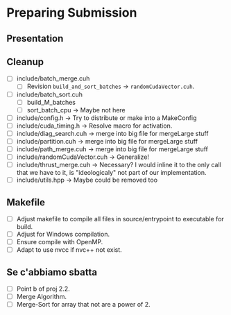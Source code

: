 # Preparing Submission

## Presentation

## Cleanup

* [ ] include/batch_merge.cuh
  * [ ] Revision `build_and_sort_batches` -> `randomCudaVector.cuh`.
* [ ] include/batch_sort.cuh  
  * [ ] build_M_batches
  * [ ] sort_batch_cpu -> Maybe not here
* [ ] include/config.h -> Try to distribute or make into a MakeConfig
* [ ] include/cuda_timing.h  -> Resolve macro for activation.
* [ ] include/diag_search.cuh -> merge into big file for mergeLarge stuff
* [ ] include/partition.cuh  -> merge into big file for mergeLarge stuff
* [ ] include/path_merge.cuh  -> merge into big file for mergeLarge stuff
* [ ] include/randomCudaVector.cuh ->  Generalize!
* [ ] include/thrust_merge.cuh -> Necessary? I would inline it to the only call that we have to it, is "ideologicaly" not part of our implementation.
* [ ] include/utils.hpp -> Maybe could be removed too
  
## Makefile

* [ ] Adjust makefile to compile all files in source/entrypoint to executable for build.
* [ ] Adjust for Windows compilation.
* [ ] Ensure compile with OpenMP.
* [ ] Adapt to use nvcc if nvc++ not exist.

## Se c'abbiamo sbatta

* [ ] Point b of proj 2.2.
* [ ] Merge Algorithm.
* [ ] Merge-Sort for array that not are a power of 2.
